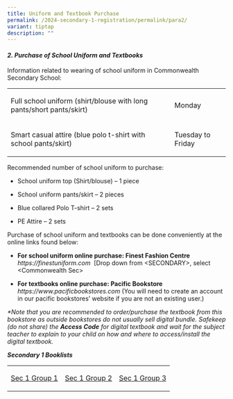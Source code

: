 ```yaml
---
title: Uniform and Textbook Purchase
permalink: /2024-secondary-1-registration/permalink/para2/
variant: tiptap
description: ""
---
```

<h4><strong><em>2. Purchase of School Uniform and Textbooks</em></strong></h4><p>Information related to wearing of school uniform in Commonwealth Secondary School:</p><table><tbody><tr><td rowspan="1" colspan="1"><p>Full school uniform (shirt/blouse with long pants/short pants/skirt)</p></td><td rowspan="1" colspan="1"><p>Monday</p></td></tr><tr><td rowspan="1" colspan="1"><p>Smart casual attire (blue polo t-shirt with school pants/skirt)</p></td><td rowspan="1" colspan="1"><p>Tuesday to Friday</p></td></tr></tbody></table><p>Recommended number of school uniform to purchase:</p><ul data-tight="true" class="tight"><li><p>School uniform top (Shirt/blouse) – 1 piece</p></li><li><p>School uniform pants/skirt – 2 pieces</p></li><li><p>Blue collared Polo T-shirt – 2 sets</p></li><li><p>PE Attire – 2 sets</p></li></ul><p>Purchase of school uniform and textbooks can be done conveniently at the online links found below:</p><ul data-tight="true" class="tight"><li><p><strong>For school uniform online purchase: Finest Fashion Centre</strong> <em><a rel="noopener noreferrer nofollow" target="_blank">https://finestuniform.com</a>&nbsp; </em>[Drop down from &lt;SECONDARY&gt;, select &lt;Commonwealth Sec&gt;</p></li><li><p><strong>For textbooks online purchase: Pacific Bookstore</strong> <em><a rel="noopener noreferrer nofollow" target="_blank">https://www.pacificbookstores.com </a></em>(You will need to create an account in our pacific bookstores’ website if you are not an existing user.)</p></li></ul><p><em>*Note that you are recommended to order/purchase the textbook from this bookstore as outside bookstores do not usually sell digital bundle. Safekeep (do not share) the </em><strong><em>Access Code</em></strong><em> for digital textbook and wait for the subject teacher to explain to your child on how and where to access/install the digital textbook.</em></p><p><strong><em>Secondary 1 Booklists</em></strong></p><table><tbody><tr><td rowspan="1" colspan="1"><p><a href="/files/CWSS_2024_SEC_1NT_BOOKLIST.pdf" rel="noopener noreferrer nofollow" target="_blank">Sec 1 Group 1</a></p></td><td rowspan="1" colspan="1"><p><a href="/files/CWSS_2024_SEC_1NA_BOOKLIST.pdf" rel="noopener noreferrer nofollow" target="_blank">Sec 1 Group 2</a></p></td><td rowspan="1" colspan="1"><p><a href="/files/CWSS_2024_SEC_1EXP_BOOKLIST.pdf" rel="noopener noreferrer nofollow" target="_blank">Sec 1 Group 3</a></p></td></tr></tbody></table><p></p>